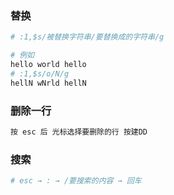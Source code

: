 ### 替换

```bash
# :1,$s/被替换字符串/要替换成的字符串/g

# 例如
hello world hello
# :1,$s/o/N/g
hellN wNrld hellN
```



### 删除一行

```bash
按 esc 后 光标选择要删除的行 按建DD
```



### 搜索

```bash
# esc → : → /要搜索的内容 → 回车
```

